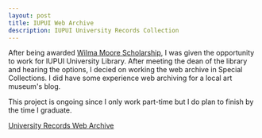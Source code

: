 ```yaml
---
layout: post
title: IUPUI Web Archive
description: IUPUI University Records Collection 
---
```


After being awarded [Wilma Moore Scholarship](https://luddy.iupui.edu/news/story/2021-wilma-moore-scholars), I was given the opportunity to work for IUPUI University Library. After meeting the dean of the library and hearing the options, I decied on working the web archive in Special Collections. I did have some experience web archiving for a local art museum's blog. 

This project is ongoing since I only work part-time but I do plan to finish by the time I graduate. 

[University Records Web Archive](https://archive-it.org/collections/14458)
